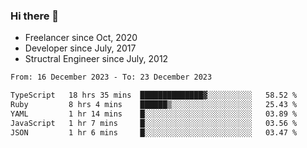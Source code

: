 ### Hi there 👋

- Freelancer since Oct, 2020
- Developer since July, 2017
- Structral Engineer since July, 2012

<!--START_SECTION:waka-->

```txt
From: 16 December 2023 - To: 23 December 2023

TypeScript   18 hrs 35 mins  ██████████████▓░░░░░░░░░░   58.52 %
Ruby         8 hrs 4 mins    ██████▒░░░░░░░░░░░░░░░░░░   25.43 %
YAML         1 hr 14 mins    █░░░░░░░░░░░░░░░░░░░░░░░░   03.89 %
JavaScript   1 hr 7 mins     █░░░░░░░░░░░░░░░░░░░░░░░░   03.56 %
JSON         1 hr 6 mins     █░░░░░░░░░░░░░░░░░░░░░░░░   03.47 %
```

<!--END_SECTION:waka-->
